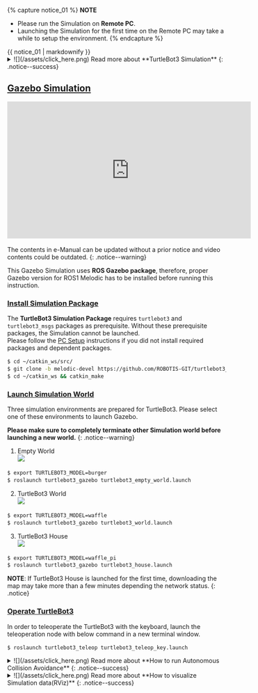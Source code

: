 
{% capture notice_01 %}
**NOTE**
- Please run the Simulation on **Remote PC**.
- Launching the Simulation for the first time on the Remote PC may take a while to setup the environment.
{% endcapture %}
<div class="notice--info">{{ notice_01 | markdownify }}</div>

<details>
<summary id="summary_for_foreins" style="outline: inherit;">
![](/assets/click_here.png) Read more about **TurtleBot3 Simulation**
{: .notice--success}
</summary>
TurtleBot3 supports simulation development environment that can be programmed and developed with a virtual robot in the simulation. There are two development environments to do this, one is using a **fake node with 3D visualization tool RViz**, and the other is using the **3D robot simulator Gazebo**.

- The **fake node** is suitable for testing with the robot model and movement, but it does not support sensors.
-  If you need to perform SLAM or Navigation, **Gazebo** would be a feasible solution as it supports sensors such as IMU, LDS, and camera.

In this instruction, Gazebo will be mainly introduced which is most widely used among ROS developers.

- **Gazebo Tutorials** : [http://gazebosim.org/tutorials](http://gazebosim.org/tutorials)
</details>

## [Gazebo Simulation](#gazebo-simulation)

<iframe width="560" height="315" src="https://www.youtube.com/embed/UzOoJ6a_mOg" frameborder="0" allow="autoplay; encrypted-media" allowfullscreen></iframe>

The contents in e-Manual can be updated without a prior notice and video contents could be outdated.
{: .notice--warning}

This Gazebo Simulation uses **ROS Gazebo package**, therefore, proper Gazebo version for ROS1 Melodic has to be installed before running this instruction.


### [Install Simulation Package](#install-simulation-package)
The **TurtleBot3 Simulation Package** requires `turtlebot3` and `turtlebot3_msgs` packages as prerequisite. Without these prerequisite packages, the Simulation cannot be launched.  
Please follow the [PC Setup](/docs/en/platform/turtlebot3/quick-start/) instructions if you did not install required packages and dependent packages.

```bash
$ cd ~/catkin_ws/src/
$ git clone -b melodic-devel https://github.com/ROBOTIS-GIT/turtlebot3_simulations.git
$ cd ~/catkin_ws && catkin_make
```

### [Launch Simulation World](#launch-simulation-world)

Three simulation environments are prepared for TurtleBot3. Please select one of these environments to launch Gazebo.  

**Please make sure to completely terminate other Simulation world before launching a new world.**
{: .notice--warning}

1. Empty World  
![](/assets/images/platform/turtlebot3/simulation/turtlebot3_empty_world.png)
```bash
$ export TURTLEBOT3_MODEL=burger
$ roslaunch turtlebot3_gazebo turtlebot3_empty_world.launch
```

2. TurtleBot3 World  
![](/assets/images/platform/turtlebot3/simulation/turtlebot3_world_bugger.png)
```bash
$ export TURTLEBOT3_MODEL=waffle
$ roslaunch turtlebot3_gazebo turtlebot3_world.launch
```

3. TurtleBot3 House  
![](/assets/images/platform/turtlebot3/simulation/turtlebot3_house.png)
```bash
$ export TURTLEBOT3_MODEL=waffle_pi
$ roslaunch turtlebot3_gazebo turtlebot3_house.launch
```

**NOTE**: If TurtleBot3 House is launched for the first time, downloading the map may take more than a few minutes depending the network status.
{: .notice}


### [Operate TurtleBot3](#operate-turtlebot3)

In order to teleoperate the TurtleBot3 with the keyboard, launch the teleoperation node with below command in a new terminal window.

```bash
$ roslaunch turtlebot3_teleop turtlebot3_teleop_key.launch
```

<details>
<summary id="summary_for_foreins" style="outline: inherit;">
![](/assets/click_here.png) Read more about **How to run Autonomous Collision Avoidance**
{: .notice--success}
</summary>
A simple collision avoidance node is prepared which keeps certain distance from obstacles and make turns to avoid collision.  
In order to autonomously drive a TurtleBot3 in the **TurtleBot3 world**, please follow the instruction below.

1. Terminate the turtlebot3_teleop_key node by entering `Ctrl` + `C` to the terminal that runs the teleop node.

2. Enter the below command to the terminal.
```bash
$ roslaunch turtlebot3_gazebo turtlebot3_simulation.launch
```
</details>

<details>
<summary id="summary_for_foreins" style="outline: inherit;">
![](/assets/click_here.png) Read more about **How to visualize Simulation data(RViz)**
{: .notice--success}
</summary>
RViz visualizes published topics while simulation is running. You can launch RViz in a new terminal window by entering below command.

```bash
$ roslaunch turtlebot3_gazebo turtlebot3_gazebo_rviz.launch
```

![](/assets/images/platform/turtlebot3/simulation/turtlebot3_gazebo_rviz.png)
</details>
